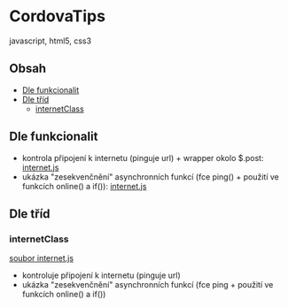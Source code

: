 # CordovaTips
javascript, html5, css3

## Obsah
- [Dle funkcionalit](#fun)
- [Dle tříd](#tridy)
  - [internetClass](#internetClass)

## Dle funkcionalit<a name="fun"></a>
- kontrola připojení k internetu (pinguje url) + wrapper okolo $.post: [internet.js](/internet.js)
- ukázka "zesekvenčnění" asynchronních funkcí (fce ping() + použití ve funkcích online() a if()): [internet.js](/internet.js)

## Dle tříd<a name="tridy"></a>

### internetClass<a name="internetClass"></a>
[soubor internet.js](blob/master/internet.js)
- kontroluje připojení k internetu (pinguje url)
- ukázka "zesekvenčnění" asynchronních funkcí (fce ping + použití ve funkcích online() a if())
